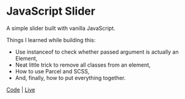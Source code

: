 # JavaScript Slider

A simple slider built with vanilla JavaScript.

Things I learned while building this:

- Use instanceof to check whether passed argument is actually an Element,
- Neat little trick to remove all classes from an element,
- How to use Parcel and SCSS,
- And, finally, how to put everything together.

[Code](https://github.com/abhay-vats/js-slider) | [Live](https://abhay-vats.github.io/js-slider)
